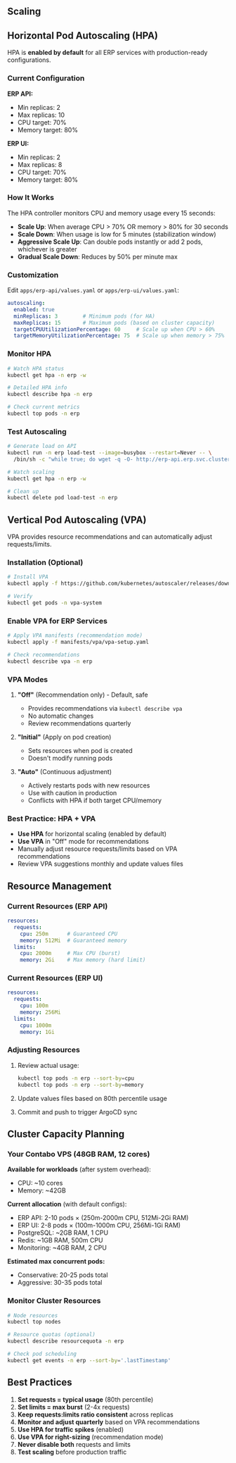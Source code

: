 Scaling
-------

Horizontal Pod Autoscaling (HPA)
---------------------------------

HPA is **enabled by default** for all ERP services with production-ready configurations.

### Current Configuration

**ERP API:**
- Min replicas: 2
- Max replicas: 10
- CPU target: 70%
- Memory target: 80%

**ERP UI:**
- Min replicas: 2
- Max replicas: 8
- CPU target: 70%
- Memory target: 80%

### How It Works

The HPA controller monitors CPU and memory usage every 15 seconds:
- **Scale Up**: When average CPU > 70% OR memory > 80% for 30 seconds
- **Scale Down**: When usage is low for 5 minutes (stabilization window)
- **Aggressive Scale Up**: Can double pods instantly or add 2 pods, whichever is greater
- **Gradual Scale Down**: Reduces by 50% per minute max

### Customization

Edit `apps/erp-api/values.yaml` or `apps/erp-ui/values.yaml`:

```yaml
autoscaling:
  enabled: true
  minReplicas: 3        # Minimum pods (for HA)
  maxReplicas: 15       # Maximum pods (based on cluster capacity)
  targetCPUUtilizationPercentage: 60     # Scale up when CPU > 60%
  targetMemoryUtilizationPercentage: 75  # Scale up when memory > 75%
```

### Monitor HPA

```bash
# Watch HPA status
kubectl get hpa -n erp -w

# Detailed HPA info
kubectl describe hpa -n erp

# Check current metrics
kubectl top pods -n erp
```

### Test Autoscaling

```bash
# Generate load on API
kubectl run -n erp load-test --image=busybox --restart=Never -- \
  /bin/sh -c "while true; do wget -q -O- http://erp-api.erp.svc.cluster.local/api/v1/core/health/; done"

# Watch scaling
kubectl get hpa -n erp -w

# Clean up
kubectl delete pod load-test -n erp
```

Vertical Pod Autoscaling (VPA)
-------------------------------

VPA provides resource recommendations and can automatically adjust requests/limits.

### Installation (Optional)

```bash
# Install VPA
kubectl apply -f https://github.com/kubernetes/autoscaler/releases/download/vertical-pod-autoscaler-1.0.0/vpa-v1.0.0.yaml

# Verify
kubectl get pods -n vpa-system
```

### Enable VPA for ERP Services

```bash
# Apply VPA manifests (recommendation mode)
kubectl apply -f manifests/vpa/vpa-setup.yaml

# Check recommendations
kubectl describe vpa -n erp
```

### VPA Modes

1. **"Off"** (Recommendation only) - Default, safe
   - Provides recommendations via `kubectl describe vpa`
   - No automatic changes
   - Review recommendations quarterly

2. **"Initial"** (Apply on pod creation)
   - Sets resources when pod is created
   - Doesn't modify running pods

3. **"Auto"** (Continuous adjustment)
   - Actively restarts pods with new resources
   - Use with caution in production
   - Conflicts with HPA if both target CPU/memory

### Best Practice: HPA + VPA

- **Use HPA** for horizontal scaling (enabled by default)
- **Use VPA** in "Off" mode for recommendations
- Manually adjust resource requests/limits based on VPA recommendations
- Review VPA suggestions monthly and update values files

Resource Management
-------------------

### Current Resources (ERP API)

```yaml
resources:
  requests:
    cpu: 250m      # Guaranteed CPU
    memory: 512Mi  # Guaranteed memory
  limits:
    cpu: 2000m     # Max CPU (burst)
    memory: 2Gi    # Max memory (hard limit)
```

### Current Resources (ERP UI)

```yaml
resources:
  requests:
    cpu: 100m
    memory: 256Mi
  limits:
    cpu: 1000m
    memory: 1Gi
```

### Adjusting Resources

1. Review actual usage:
   ```bash
   kubectl top pods -n erp --sort-by=cpu
   kubectl top pods -n erp --sort-by=memory
   ```

2. Update values files based on 80th percentile usage
3. Commit and push to trigger ArgoCD sync

Cluster Capacity Planning
-------------------------

### Your Contabo VPS (48GB RAM, 12 cores)

**Available for workloads** (after system overhead):
- CPU: ~10 cores
- Memory: ~42GB

**Current allocation** (with default configs):
- ERP API: 2-10 pods × (250m-2000m CPU, 512Mi-2Gi RAM)
- ERP UI: 2-8 pods × (100m-1000m CPU, 256Mi-1Gi RAM)
- PostgreSQL: ~2GB RAM, 1 CPU
- Redis: ~1GB RAM, 500m CPU
- Monitoring: ~4GB RAM, 2 CPU

**Estimated max concurrent pods:**
- Conservative: 20-25 pods total
- Aggressive: 30-35 pods total

### Monitor Cluster Resources

```bash
# Node resources
kubectl top nodes

# Resource quotas (optional)
kubectl describe resourcequota -n erp

# Check pod scheduling
kubectl get events -n erp --sort-by='.lastTimestamp'
```

Best Practices
--------------

1. **Set requests = typical usage** (80th percentile)
2. **Set limits = max burst** (2-4x requests)
3. **Keep requests:limits ratio consistent** across replicas
4. **Monitor and adjust quarterly** based on VPA recommendations
5. **Use HPA for traffic spikes** (enabled)
6. **Use VPA for right-sizing** (recommendation mode)
7. **Never disable both** requests and limits
8. **Test scaling** before production traffic


